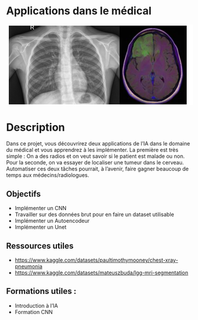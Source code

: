 # Applications dans le médical

![](https://github.com/Automatants/Projet/blob/main/image_medical.png)

# Description 
Dans ce projet, vous découvrirez deux applications de l’IA dans le domaine du médical et vous apprendrez à les implémenter. La première est très simple : On a des radios et on veut savoir si le patient est malade ou non. Pour la seconde, on va essayer de localiser une tumeur dans le cerveau. Automatiser ces deux tâches pourrait, à l’avenir, faire gagner beaucoup de temps aux médecins/radiologues.

## Objectifs 
- Implémenter un CNN
- Travailler sur des données brut pour en faire un dataset utilisable
- Implémenter un Autoencodeur
- Implémenter un Unet

## Ressources utiles 
- https://www.kaggle.com/datasets/paultimothymooney/chest-xray-pneumonia
- https://www.kaggle.com/datasets/mateuszbuda/lgg-mri-segmentation

## Formations utiles :
- Introduction à l’IA
- Formation CNN

